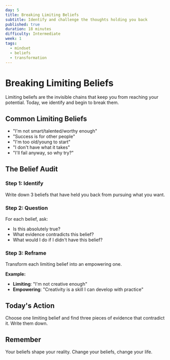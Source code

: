 ```yaml
---
day: 5
title: Breaking Limiting Beliefs
subtitle: Identify and challenge the thoughts holding you back
published: true
duration: 18 minutes
difficulty: Intermediate
week: 1
tags:
  - mindset
  - beliefs
  - transformation
---
```


# Breaking Limiting Beliefs

Limiting beliefs are the invisible chains that keep you from reaching your potential. Today, we identify and begin to break them.

## Common Limiting Beliefs

- "I'm not smart/talented/worthy enough"
- "Success is for other people"
- "I'm too old/young to start"
- "I don't have what it takes"
- "I'll fail anyway, so why try?"

## The Belief Audit

### Step 1: Identify
Write down 3 beliefs that have held you back from pursuing what you want.

### Step 2: Question
For each belief, ask:
- Is this absolutely true?
- What evidence contradicts this belief?
- What would I do if I didn't have this belief?

### Step 3: Reframe
Transform each limiting belief into an empowering one.

**Example:**
- **Limiting**: "I'm not creative enough"
- **Empowering**: "Creativity is a skill I can develop with practice"

## Today's Action

Choose one limiting belief and find three pieces of evidence that contradict it. Write them down.

## Remember

Your beliefs shape your reality. Change your beliefs, change your life.

